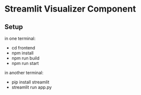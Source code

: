 # Streamlit Visualizer Component

## Setup

in one terminal:

- cd frontend
- npm install
- npm run build
- npm run start

in another terminal:

- pip install streamlit
- streamlit run app.py
